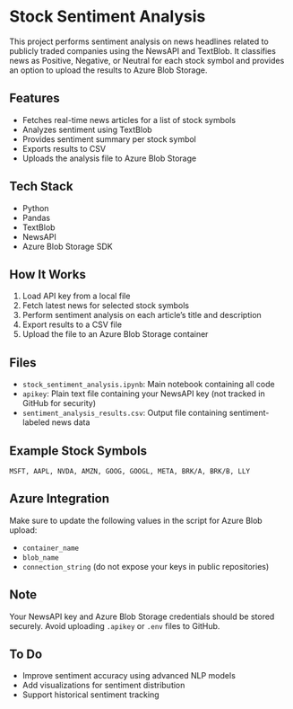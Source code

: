 # Stock Sentiment Analysis

This project performs sentiment analysis on news headlines related to publicly traded companies using the NewsAPI and TextBlob. It classifies news as Positive, Negative, or Neutral for each stock symbol and provides an option to upload the results to Azure Blob Storage.

## Features

- Fetches real-time news articles for a list of stock symbols  
- Analyzes sentiment using TextBlob  
- Provides sentiment summary per stock symbol  
- Exports results to CSV  
- Uploads the analysis file to Azure Blob Storage  

## Tech Stack

- Python  
- Pandas  
- TextBlob  
- NewsAPI  
- Azure Blob Storage SDK

## How It Works

1. Load API key from a local file  
2. Fetch latest news for selected stock symbols  
3. Perform sentiment analysis on each article’s title and description  
4. Export results to a CSV file  
5. Upload the file to an Azure Blob Storage container  

## Files

- `stock_sentiment_analysis.ipynb`: Main notebook containing all code  
- `apikey`: Plain text file containing your NewsAPI key (not tracked in GitHub for security)  
- `sentiment_analysis_results.csv`: Output file containing sentiment-labeled news data

## Example Stock Symbols

```
MSFT, AAPL, NVDA, AMZN, GOOG, GOOGL, META, BRK/A, BRK/B, LLY
```

## Azure Integration

Make sure to update the following values in the script for Azure Blob upload:
- `container_name`
- `blob_name`
- `connection_string` (do not expose your keys in public repositories)

## Note

Your NewsAPI key and Azure Blob Storage credentials should be stored securely. Avoid uploading `.apikey` or `.env` files to GitHub.

## To Do

- Improve sentiment accuracy using advanced NLP models  
- Add visualizations for sentiment distribution  
- Support historical sentiment tracking  
